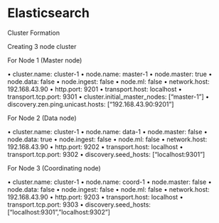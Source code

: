 # Elasticsearch

Cluster Formation

Creating 3 node cluster

For Node 1 (Master node)

•	cluster.name: cluster-1
•	node.name: master-1
•	node.master: true
•	node.data: false
•	node.ingest: false
•	node.ml: false
•	network.host: 192.168.43.90
•	http.port: 9201
•	transport.host: localhost
•	transport.tcp.port: 9301
•	cluster.initial_master_nodes: [“master-1”]
•	discovery.zen.ping.unicast.hosts: [“192.168.43.90:9201”] 


For Node 2 (Data node)

•	cluster.name: cluster-1
•	node.name: data-1
•	node.master: false
•	node.data: true
•	node.ingest: false
•	node.ml: false
•	network.host: 192.168.43.90
•	http.port: 9202
•	transport.host: localhost
•	transport.tcp.port: 9302
•	discovery.seed_hosts: [“localhost:9301”] 


For Node 3 (Coordinating node)

•	cluster.name: cluster-1
•	node.name: coord-1
•	node.master: false
•	node.data: false
•	node.ingest: false
•	node.ml: false
•	network.host: 192.168.43.90
•	http.port: 9203
•	transport.host: localhost
•	transport.tcp.port: 9303
•	discovery.seed_hosts: [“localhost:9301”,”localhost:9302”] 

